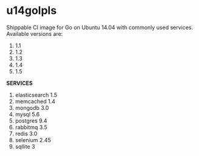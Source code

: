 u14golpls
=============

Shippable CI image for Go on Ubuntu 14.04 with commonly used services. Available versions are:

1. 1.1
2. 1.2
3. 1.3
4. 1.4
5. 1.5

**SERVICES**

1. elasticsearch 1.5
2. memcached 1.4
3. mongodb 3.0
4. mysql 5.6
5. postgres 9.4
6. rabbitmq 3.5
7. redis 3.0
8. selenium 2.45
9. sqllite 3
